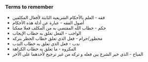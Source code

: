 
### Terms to remember

- فقه - العلم بالأحكام الشريعية الثابتة لأفعال المكلفين
- أصول الفقه - عبارة عن أدلة هذه الأحكام
- حكم - خطاب الله المقتضي به من المكلف فعلا ممكنا
- الواجب - الفعل تغلق به خطاب الإيجاب
- محظور/حرام - فعل الذي تعلق خطاب الحظر بتركه
- ندب - فعل الذي تعلق به خطاب الندب
- المكروه - ما تعلق به خطاب الكراهة
- المباح - الذي خير الشرع بين فعله و تركه من غير ترجيح لأحدهما على الآخر